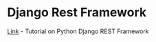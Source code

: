 # Django Rest Framework

[Link](https://www.youtube.com/watch?v=t-uAgI-AUxc) - Tutorial on Python Django REST Framework<br>
